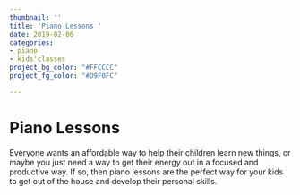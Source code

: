 ```yaml
---
thumbnail: ''
title: 'Piano Lessons '
date: 2019-02-06
categories:
- piano
- kids'classes
project_bg_color: "#FFCCCC"
project_fg_color: "#D9F0FC"

---
```


# Piano Lessons

Everyone wants an affordable way to help their children learn new things, or maybe you just need a way to get their energy out in a focused and productive way. If so, then piano lessons are the perfect way for your kids to get out of the house and develop their personal skills. 